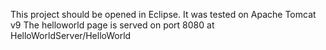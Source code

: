This project should be opened in Eclipse.
It was tested on Apache Tomcat v9
The helloworld page is served on port 8080 at HelloWorldServer/HelloWorld


